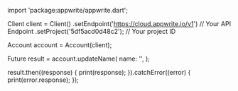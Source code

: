 import 'package:appwrite/appwrite.dart';

Client client = Client()
  .setEndpoint('https://cloud.appwrite.io/v1') // Your API Endpoint
  .setProject('5df5acd0d48c2'); // Your project ID

Account account = Account(client);

Future result = account.updateName(
  name: '<NAME>',
);

result.then((response) {
  print(response);
}).catchError((error) {
  print(error.response);
});

